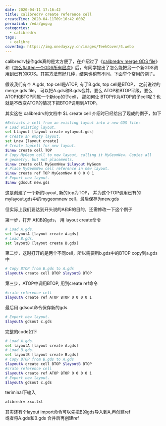 ```yaml
---
date: 2020-04-11 17:16:42
title: calibredrv create reference cell
createTime: 2020-04-11T09:16:42.000Z
permalink: /eda/gugug
categories:
  - calibredrv
tags:
  - calibre
coverImg: https://img.onedayxyy.cn/images/TeekCover/4.webp
---
```


calibredrv操作gds真的是太方便了，在介绍过了《[calibredrv merge GDS file](https://www.chiplayout.net/calibredrv-merge-gds-file.html)》和《[怎么flatten一个GDS所有层次](https://www.chiplayout.net/2462-2.html)》后，有同学提出了怎么能把另一个新GDS调用到已有的GDS。其实方法有好几种，结果也稍有不同，下面举个常用的例子。

假设我们有个 A.gds, top cell是ATOP, 有了B.gds, top cell是BTOP， 之前说过的merge gds file， 可以把A.gds和B.gds合并，要么 ATOP和BTOP平级，要么 ATOP和BTOP同属一个新top的子cell， 那如何让 BTOP作为ATOP的子cell呢？也就是不改变ATOP的情况下把BTOP调用到ATOP。

其实这在 calibredrv的文档中 $L create cell 介绍时已经给出了现成的例子，如下
```sh  
#Extracts a cell from an existing layout into a new GDS file:
# Load existing layout.
set Llayout [layout create mylayout.gds]
# Create an empty layout.
set Lnew [layout create]
# Create topcell for new layout.
$Lnew create cell TOP
# Copy MyGeom cell to new layout, calling it MyGeomNew. Copies all
# geometry, but not placements.
$Lnew create cell MyGeomNew $Llayout MyGeom
# Place MyGeomNew cell reference in new layout.
$Lnew create ref TOP MyGeomNew 0 0 0 0 1
# Export new layout.
$Lnew gdsout new.gds
```
这是创建了一个新的layout, 新的top为TOP， 并为这个TOP调用已有的mylayout.gds中的mygeomnew cell，最后保存为new.gds

但实际上我们要达到开头说的A和B的目的，还需修改一下这个例子

第一步，打开 A和B的gds， 用 layout create命令
    
```sh    
# Load A.gds.
set layoutA [layout create A.gds]
# Load B.gds.
set layoutB [layout create B.gds]
```
第二步，这时打开的是两个不同cell，所以需要所b.gds中的BTOP copy到a.gds 中
```sh
# Copy BTOP from B.gds to A.gds
$layoutA create cell BTOP $layoutB BTOP
```
第三步，ATOP中调用BTOP, 用到create ref命令
```sh    
#crate reference cell
$layoutA create ref ATOP BTOP 0 0 0 0 1
```
最后用 gdsout命令保存新的gds
```sh  
# Export new layout.
$layoutA gdsout c.gds
```
完整的code如下
```sh
# Load A.gds.
set layoutA [layout create A.gds]
# Load B.gds.
set layoutB [layout create B.gds]
# Copy BTOP from B.gds to A.gds
$layoutA create cell BTOP $layoutB BTOP
#crate reference cell
$layoutA create ref ATOP BTOP 0 0 0 0 1
# Export new layout.
$layoutA gdsout c.gds
```
teriminal下输入
```sh    
alibredrv xxx.txt
```
其实还有个layout import命令可以先把B的gds导入到A,再创建ref  
或者将A.gds和B.gds 合并后再创建ref
